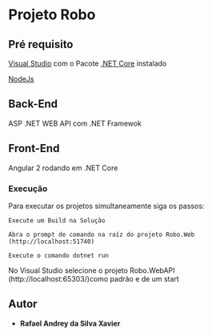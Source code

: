 # Projeto Robo

## Pré requisito
[Visual Studio](https://www.visualstudio.com/pt-br/) com o Pacote [.NET Core](https://docs.microsoft.com/pt-br/aspnet/core/) instalado 

[NodeJs](https://nodejs.org/)

## Back-End

 ASP .NET WEB API com .NET Framewok
 
 ## Front-End
 
 Angular 2 rodando em .NET Core
 
 ### Execução
 Para executar os projetos simultaneamente siga os passos:
  ```
 Execute um Build na Solução
 ```
 ```
 Abra o prompt de comando na raíz do projeto Robo.Web (http://localhost:51740)
 ```
 
```
Execute o comando dotnet run
```
No Visual Studio selecione o projeto Robo.WebAPI (http://localhost:65303/)como padrão e de um start

## Autor

* **Rafael Andrey da Silva Xavier**
